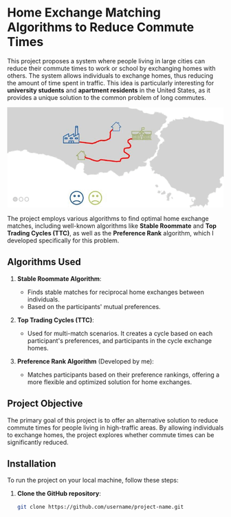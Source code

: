 # Home Exchange Matching Algorithms to Reduce Commute Times

This project proposes a system where people living in large cities can reduce their commute times to work or school by exchanging homes with others. The system allows individuals to exchange homes, thus reducing the amount of time spent in traffic. This idea is particularly interesting for **university students** and **apartment residents** in the United States, as it provides a unique solution to the common problem of long commutes.

![Home Exchange Matching](readme-images/cover-image.gif)

The project employs various algorithms to find optimal home exchange matches, including well-known algorithms like **Stable Roommate** and **Top Trading Cycles (TTC)**, as well as the **Preference Rank** algorithm, which I developed specifically for this problem.

## Algorithms Used

1. **Stable Roommate Algorithm**:
   - Finds stable matches for reciprocal home exchanges between individuals.
   - Based on the participants' mutual preferences.

2. **Top Trading Cycles (TTC)**:
   - Used for multi-match scenarios. It creates a cycle based on each participant's preferences, and participants in the cycle exchange homes.

3. **Preference Rank Algorithm** (Developed by me):
   - Matches participants based on their preference rankings, offering a more flexible and optimized solution for home exchanges.

## Project Objective

The primary goal of this project is to offer an alternative solution to reduce commute times for people living in high-traffic areas. By allowing individuals to exchange homes, the project explores whether commute times can be significantly reduced.

## Installation

To run the project on your local machine, follow these steps:

1. **Clone the GitHub repository**:
   ```bash
   git clone https://github.com/username/project-name.git
